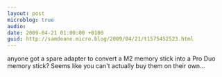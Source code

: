 ```yaml
---
layout: post
microblog: true
audio: 
date: 2009-04-21 01:00:00 +0100
guid: http://samdeane.micro.blog/2009/04/21/t1575452523.html
---
```

anyone got a spare adapter to convert a M2 memory stick into a Pro Duo memory stick? Seems like you can't actually buy them on their own...
